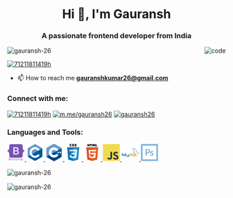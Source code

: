 <h1 align="center">Hi 👋, I'm Gauransh</h1>
<h3 align="center">A passionate frontend developer from India</h3>
<img align="right" alt="code" with=400 src="https://media1.giphy.com/media/qgQUggAC3Pfv687qPC/giphy.gif?cid=ecf05e47gurs7eydg9t72sxt9kqfijthf8hs81gadwhr1tp3&rid=giphy.gif&ct=g">

<p align="left"> <img src="https://komarev.com/ghpvc/?username=gauransh-26&label=Profile%20views&color=0e75b6&style=flat" alt="gauransh-26" /> </p>

<p align="left"> <a href="https://twitter.com/71211811419h" target="blank"><img src="https://img.shields.io/twitter/follow/71211811419h?logo=twitter&style=for-the-badge" alt="71211811419h" /></a> </p>

- 📫 How to reach me **gauranshkumar26@gmail.com**

<h3 align="left">Connect with me:</h3>
<p align="left">
<a href="https://twitter.com/71211811419h" target="blank"><img align="center" src="https://raw.githubusercontent.com/rahuldkjain/github-profile-readme-generator/master/src/images/icons/Social/twitter.svg" alt="71211811419h" height="30" width="40" /></a>
<a href="https://fb.com/m.me/gauransh26" target="blank"><img align="center" src="https://raw.githubusercontent.com/rahuldkjain/github-profile-readme-generator/master/src/images/icons/Social/facebook.svg" alt="m.me/gauransh26" height="30" width="40" /></a>
<a href="https://instagram.com/gauransh26" target="blank"><img align="center" src="https://raw.githubusercontent.com/rahuldkjain/github-profile-readme-generator/master/src/images/icons/Social/instagram.svg" alt="gauransh26" height="30" width="40" /></a>
</p>

<h3 align="left">Languages and Tools:</h3>
<p align="left"> <a href="https://getbootstrap.com" target="_blank" rel="noreferrer"> <img src="https://raw.githubusercontent.com/devicons/devicon/master/icons/bootstrap/bootstrap-plain-wordmark.svg" alt="bootstrap" width="40" height="40"/> </a> <a href="https://www.cprogramming.com/" target="_blank" rel="noreferrer"> <img src="https://raw.githubusercontent.com/devicons/devicon/master/icons/c/c-original.svg" alt="c" width="40" height="40"/> </a> <a href="https://www.w3schools.com/cpp/" target="_blank" rel="noreferrer"> <img src="https://raw.githubusercontent.com/devicons/devicon/master/icons/cplusplus/cplusplus-original.svg" alt="cplusplus" width="40" height="40"/> </a> <a href="https://www.w3schools.com/css/" target="_blank" rel="noreferrer"> <img src="https://raw.githubusercontent.com/devicons/devicon/master/icons/css3/css3-original-wordmark.svg" alt="css3" width="40" height="40"/> </a> <a href="https://www.w3.org/html/" target="_blank" rel="noreferrer"> <img src="https://raw.githubusercontent.com/devicons/devicon/master/icons/html5/html5-original-wordmark.svg" alt="html5" width="40" height="40"/> </a> <a href="https://developer.mozilla.org/en-US/docs/Web/JavaScript" target="_blank" rel="noreferrer"> <img src="https://raw.githubusercontent.com/devicons/devicon/master/icons/javascript/javascript-original.svg" alt="javascript" width="40" height="40"/> </a> <a href="https://www.mysql.com/" target="_blank" rel="noreferrer"> <img src="https://raw.githubusercontent.com/devicons/devicon/master/icons/mysql/mysql-original-wordmark.svg" alt="mysql" width="40" height="40"/> </a> <a href="https://www.photoshop.com/en" target="_blank" rel="noreferrer"> <img src="https://raw.githubusercontent.com/devicons/devicon/master/icons/photoshop/photoshop-line.svg" alt="photoshop" width="40" height="40"/> </a> </p>

<p><img align="center" src="https://github-readme-stats.vercel.app/api/top-langs?username=gauransh-26&show_icons=true&locale=en&layout=compact" alt="gauransh-26" /></p>

<p><img align="center" src="https://github-readme-streak-stats.herokuapp.com/?user=gauransh-26&" alt="gauransh-26" /></p>
